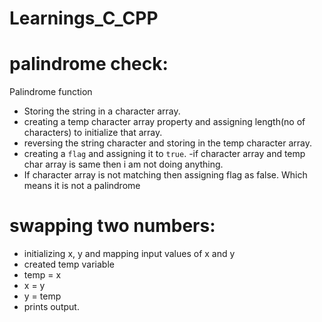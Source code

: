 # Learnings_C_CPP

palindrome check:
=====================
Palindrome function

- Storing the string in a character array.
- creating a temp character array property and assigning length(no of characters) to initialize that array.
- reversing the string character and storing in the temp character array.
- creating a `flag` and assigning it to `true`.
-if character array and temp char array is same then i am not doing anything.
- If character array is not matching then assigning flag as false. Which means it is not a palindrome


swapping two numbers:
=======================
- initializing x, y and mapping input values of x and y
- created temp variable
- temp = x
- x = y
- y = temp
- prints output.
